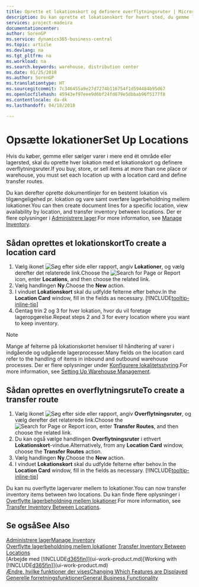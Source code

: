 ```yaml
---
title: Oprette et lokationskort og definere overflytningsruter | Microsoft Docs
description: Du kan oprette et lokationskort for hvert sted, du gemme lagervarer, for eksempel et lagersted eller distributionscenter, og definere ruter for at overflytte varer mellem lokationerne.
services: project-madeira
documentationcenter: 
author: SorenGP
ms.service: dynamics365-business-central
ms.topic: article
ms.devlang: na
ms.tgt_pltfrm: na
ms.workload: na
ms.search.keywords: warehouse, distribution center
ms.date: 01/25/2018
ms.author: SorenGP
ms.translationtype: HT
ms.sourcegitcommit: 7c346455a9e27d7274b116754f1d594484b95d67
ms.openlocfilehash: 45943ef97eee9d6bf24fd679e5dbbab96f5177f8
ms.contentlocale: da-dk
ms.lasthandoff: 04/18/2018

---
```

# <a name="set-up-locations"></a><span data-ttu-id="0a06e-103">Opsætte lokationer</span><span class="sxs-lookup"><span data-stu-id="0a06e-103">Set Up Locations</span></span>
<span data-ttu-id="0a06e-104">Hvis du køber, gemme eller sælger varer i mere end ét område eller lagersted, skal du oprette hver lokation med et lokationskort og definere overflytningsruter.</span><span class="sxs-lookup"><span data-stu-id="0a06e-104">If you buy, store, or sell items at more than one place or warehouse, you must set each location up with a location card and define transfer routes.</span></span>

<span data-ttu-id="0a06e-105">Du kan derefter oprette dokumentlinjer for en bestemt lokation vis tilgængeligehed pr. lokation og vare samt overføre lagerbeholdning mellem lokationer.</span><span class="sxs-lookup"><span data-stu-id="0a06e-105">You can then create document lines for a specific location, view availability by location, and transfer inventory between locations.</span></span> <span data-ttu-id="0a06e-106">Der er flere oplysninger i [Administrere lager](inventory-manage-inventory.md).</span><span class="sxs-lookup"><span data-stu-id="0a06e-106">For more information, see [Manage Inventory](inventory-manage-inventory.md).</span></span>

## <a name="to-create-a-location-card"></a><span data-ttu-id="0a06e-107">Sådan oprettes et lokationskort</span><span class="sxs-lookup"><span data-stu-id="0a06e-107">To create a location card</span></span>
1. <span data-ttu-id="0a06e-108">Vælg ikonet ![Søg efter side eller rapport](media/ui-search/search_small.png "Ikonet Søg efter side eller rapport"), angiv **Lokationer**, og vælg derefter det relaterede link.</span><span class="sxs-lookup"><span data-stu-id="0a06e-108">Choose the ![Search for Page or Report](media/ui-search/search_small.png "Search for Page or Report icon") icon, enter **Locations**, and then choose the related link.</span></span>
2. <span data-ttu-id="0a06e-109">Vælg handlingen **Ny**.</span><span class="sxs-lookup"><span data-stu-id="0a06e-109">Choose the **New** action.</span></span>
3. <span data-ttu-id="0a06e-110">I vinduet **Lokationskort** skal du udfylde felterne efter behov.</span><span class="sxs-lookup"><span data-stu-id="0a06e-110">In the **Location Card** window, fill in the fields as necessary.</span></span> [!INCLUDE[tooltip-inline-tip](includes/tooltip-inline-tip_md.md)]
4. <span data-ttu-id="0a06e-111">Gentag trin 2 og 3 for hver lokation, hvor du vil foretage lageropgørelse.</span><span class="sxs-lookup"><span data-stu-id="0a06e-111">Repeat steps 2 and 3 for every location where you want to keep inventory.</span></span>

> [!NOTE]  
> <span data-ttu-id="0a06e-112">Mange af felterne på lokationskortet henviser til håndtering af varer i indgående og udgående lagerprocesser.</span><span class="sxs-lookup"><span data-stu-id="0a06e-112">Many fields on the location card refer to the handling of items in inbound and outbound warehouse processes.</span></span> <span data-ttu-id="0a06e-113">Der er flere oplysninger under [Konfigurere lokalitetsstyring](warehouse-setup-warehouse.md).</span><span class="sxs-lookup"><span data-stu-id="0a06e-113">For more information, see [Setting Up Warehouse Management](warehouse-setup-warehouse.md).</span></span>

## <a name="to-create-a-transfer-route"></a><span data-ttu-id="0a06e-114">Sådan oprettes en overflytningsrute</span><span class="sxs-lookup"><span data-stu-id="0a06e-114">To create a transfer route</span></span>
1. <span data-ttu-id="0a06e-115">Vælg ikonet ![Søg efter side eller rapport](media/ui-search/search_small.png "Ikonet Søg efter side eller rapport"), angiv **Overflytningsruter**, og vælg derefter det relaterede link.</span><span class="sxs-lookup"><span data-stu-id="0a06e-115">Choose the ![Search for Page or Report](media/ui-search/search_small.png "Search for Page or Report icon") icon, enter **Transfer Routes**, and then choose the related link.</span></span>
2. <span data-ttu-id="0a06e-116">Du kan også vælge handlingen **Overflytningsruter** i ethvert **Lokationskort**-vindue.</span><span class="sxs-lookup"><span data-stu-id="0a06e-116">Alternatively, from any **Location Card** window, choose the **Transfer Routes** action.</span></span>
3. <span data-ttu-id="0a06e-117">Vælg handlingen **Ny**.</span><span class="sxs-lookup"><span data-stu-id="0a06e-117">Choose the **New** action.</span></span>
4. <span data-ttu-id="0a06e-118">I vinduet **Lokationskort** skal du udfylde felterne efter behov.</span><span class="sxs-lookup"><span data-stu-id="0a06e-118">In the **Location Card** window, fill in the fields as necessary.</span></span> [!INCLUDE[tooltip-inline-tip](includes/tooltip-inline-tip_md.md)]

<span data-ttu-id="0a06e-119">Du kan nu overflytte lagervarer mellem to lokationer.</span><span class="sxs-lookup"><span data-stu-id="0a06e-119">You can now transfer inventory items between two locations.</span></span> <span data-ttu-id="0a06e-120">Du kan finde flere oplysninger i [Overflytte lagerbeholdning mellem lokationer](inventory-how-transfer-between-locations.md).</span><span class="sxs-lookup"><span data-stu-id="0a06e-120">For more information, see [Transfer Inventory Between Locations](inventory-how-transfer-between-locations.md).</span></span>    

## <a name="see-also"></a><span data-ttu-id="0a06e-121">Se også</span><span class="sxs-lookup"><span data-stu-id="0a06e-121">See Also</span></span>
[<span data-ttu-id="0a06e-122">Administrere lager</span><span class="sxs-lookup"><span data-stu-id="0a06e-122">Manage Inventory</span></span>](inventory-manage-inventory.md)  
<span data-ttu-id="0a06e-123">[Overflytte lagerbeholdning mellem lokationer](inventory-how-transfer-between-locations.md)  </span><span class="sxs-lookup"><span data-stu-id="0a06e-123">[Transfer Inventory Between Locations](inventory-how-transfer-between-locations.md)  </span></span>  
<span data-ttu-id="0a06e-124">[Arbejde med [!INCLUDE[d365fin](includes/d365fin_md.md)]](ui-work-product.md)</span><span class="sxs-lookup"><span data-stu-id="0a06e-124">[Working with [!INCLUDE[d365fin](includes/d365fin_md.md)]](ui-work-product.md)</span></span>  
[<span data-ttu-id="0a06e-125">Ændre, hvilke funktioner der vises</span><span class="sxs-lookup"><span data-stu-id="0a06e-125">Changing Which Features are Displayed</span></span>](ui-experiences.md)  
[<span data-ttu-id="0a06e-126">Generelle forretningsfunktioner</span><span class="sxs-lookup"><span data-stu-id="0a06e-126">General Business Functionality</span></span>](ui-across-business-areas.md)

